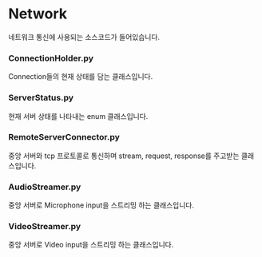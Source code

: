 # Network

네트워크 통신에 사용되는 소스코드가 들어있습니다.

### ConnectionHolder.py

Connection들의 현재 상태를 담는 클래스입니다.

### ServerStatus.py

현재 서버 상태를 나타내는 enum 클래스입니다.

### RemoteServerConnector.py

중앙 서버와 tcp 프로토콜로 통신하며 stream, request, response를 주고받는 클래스입니다.

### AudioStreamer.py

중앙 서버로 Microphone input을 스트리밍 하는 클래스입니다.

### VideoStreamer.py

중앙 서버로 Video input을 스트리밍 하는 클래스입니다.
